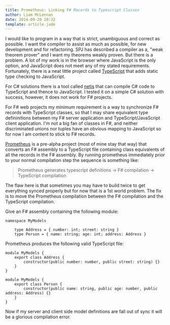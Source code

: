 ```yaml
---
title: Prometheus: Linking F# Records to Typescript Classes
author: Liam McLennan
date: 2014-09-20 20:32
template: article.jade
---
```


I would like to program in a way that is strict, unambiguous and correct as possible. I want the compiler to assist as much as possible, for new development and for refactoring. SPJ has described a compiler as a, "weak theorem prover" and I want my theorems weakly proven. But there is a problem. A lot of my work is in the browser where JavaScript is the only option, and JavaScript does not meet any of my stated requirements. Fortunately, there is a neat little project called [TypeScript](http://www.typescriptlang.org/) that adds static type checking to JavaScript. 

For C# solutions there is a tool called [netjs](https://github.com/praeclarum/Netjs) that can compile C# code to TypeScript and thence to JavaScript. I tested it on a simple C# solution with success, however, it does not work for F# projects. 

For F# web projects my minimum requirement is a way to synchronize F# records with TypeScript classes, so that I may share equivalent type defininitions between my F# server application and TypeScript/JavaScript client application. I'm not a big fan of classes in F#, and neither discriminated unions nor tuples have an obvious mapping to JavaScript so for now I am content to stick to F# records.

[Prometheus](https://github.com/liammclennan/Prometheus) is a pre-alpha project (most of mine stay that way) that converts an F# assembly to a TypeScript file containing class equivalents of all the records in the F# assembly. By running prometheus immediately prior to your normal compilation step the sequence is something like:

<blockquote>
    Prometheus generates typescript definitions -> F# compilation -> TypeScript compilation
</blockquote>  

The flaw here is that sometimes you may have to build twice to get everything synced properly but for now that is a 1st world problem. The fix is to move the Prometheus compilation between the F# compilation and the TypeScript compilation. 

Give an F# assembly containing the following module:

	namespace MyModels

    	type Address = { number: int; street: string }
    	type Person = { name: string; age: int; address: Address }

Prometheus produces the following valid TypeScript file:

	module MyModels { 
	    export class Address {
	        constructor(public number: number, public street: string) {}
	    }
	}

	module MyModels { 
	    export class Person {
	        constructor(public name: string, public age: number, public address: Address) {}
	    }
	}

Now if my server and client side model definitions are fall out of sync it will be a glorious compilation error. 